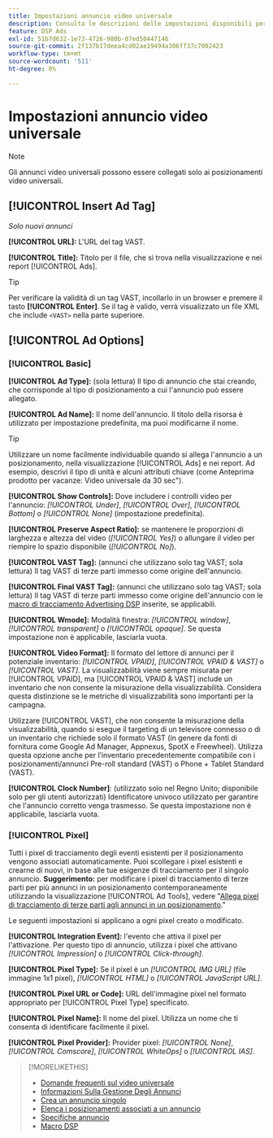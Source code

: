 ```yaml
---
title: Impostazioni annuncio video universale
description: Consulta le descrizioni delle impostazioni disponibili per gli annunci video universali.
feature: DSP Ads
exl-id: 51b7d632-1e73-4726-980b-07ed50447146
source-git-commit: 2f137b17deea4cd02ae19494a306ff37c7002423
workflow-type: tm+mt
source-wordcount: '511'
ht-degree: 0%

---
```


# Impostazioni annuncio video universale

>[!NOTE]
>
>Gli annunci video universali possono essere collegati solo ai posizionamenti video universali.

## [!UICONTROL Insert Ad Tag]

*Solo nuovi annunci*

**[!UICONTROL URL]:** L&#39;URL del tag VAST.

**[!UICONTROL Title]:** Titolo per il file, che si trova nella visualizzazione e nei report [!UICONTROL Ads].

>[!TIP]
>
> Per verificare la validità di un tag VAST, incollarlo in un browser e premere il tasto **[!UICONTROL Enter]**. Se il tag è valido, verrà visualizzato un file XML che include `<VAST>` nella parte superiore.

## [!UICONTROL Ad Options]

### [!UICONTROL Basic]

**[!UICONTROL Ad Type]:** (sola lettura) Il tipo di annuncio che stai creando, che corrisponde al tipo di posizionamento a cui l&#39;annuncio può essere allegato.

**[!UICONTROL Ad Name]:** Il nome dell&#39;annuncio. Il titolo della risorsa è utilizzato per impostazione predefinita, ma puoi modificarne il nome.

>[!TIP]
>
> Utilizzare un nome facilmente individuabile quando si allega l&#39;annuncio a un posizionamento, nella visualizzazione [!UICONTROL Ads] e nei report. Ad esempio, descrivi il tipo di unità e alcuni attributi chiave (come Anteprima prodotto per vacanze: Video universale da 30 sec&quot;).

**[!UICONTROL Show Controls]:** Dove includere i controlli video per l&#39;annuncio: *[!UICONTROL Under]*, *[!UICONTROL Over]*, *[!UICONTROL Bottom]* o *[!UICONTROL None]* (impostazione predefinita).

**[!UICONTROL Preserve Aspect Ratio]:** se mantenere le proporzioni di larghezza e altezza del video (*[!UICONTROL Yes]*) o allungare il video per riempire lo spazio disponibile (*[!UICONTROL No]*).

**[!UICONTROL VAST Tag]:** (annunci che utilizzano solo tag VAST; sola lettura) Il tag VAST di terze parti immesso come origine dell&#39;annuncio.

**[!UICONTROL Final VAST Tag]:** (annunci che utilizzano solo tag VAST; sola lettura) Il tag VAST di terze parti immesso come origine dell&#39;annuncio con le [macro di tracciamento Advertising DSP](/help/dsp/campaign-management/macros.md) inserite, se applicabili.

**[!UICONTROL Wmode]:** Modalità finestra: *[!UICONTROL window]*, *[!UICONTROL transparent]* o *[!UICONTROL opaque]*. Se questa impostazione non è applicabile, lasciarla vuota.

**[!UICONTROL Video Format]:** Il formato del lettore di annunci per il potenziale inventario: *[!UICONTROL VPAID]*, *[!UICONTROL VPAID & VAST]* o *[!UICONTROL VAST]*. La visualizzabilità viene sempre misurata per [!UICONTROL VPAID], ma [!UICONTROL VPAID & VAST] include un inventario che non consente la misurazione della visualizzabilità. Considera questa distinzione se le metriche di visualizzabilità sono importanti per la campagna.

Utilizzare [!UICONTROL VAST], che non consente la misurazione della visualizzabilità, quando si esegue il targeting di un televisore connesso o di un inventario che richiede solo il formato VAST (in genere da fonti di fornitura come Google Ad Manager, Appnexus, SpotX e Freewheel). Utilizza questa opzione anche per l’inventario precedentemente compatibile con i posizionamenti/annunci Pre-roll standard (VAST) o Phone + Tablet Standard (VAST).

**[!UICONTROL Clock Number]**: (utilizzato solo nel Regno Unito; disponibile solo per gli utenti autorizzati) Identificatore univoco utilizzato per garantire che l&#39;annuncio corretto venga trasmesso. Se questa impostazione non è applicabile, lasciarla vuota.

### [!UICONTROL Pixel]

Tutti i pixel di tracciamento degli eventi esistenti per il posizionamento vengono associati automaticamente. Puoi scollegare i pixel esistenti e crearne di nuovi, in base alle tue esigenze di tracciamento per il singolo annuncio. **Suggerimento:** per modificare i pixel di tracciamento di terze parti per più annunci in un posizionamento contemporaneamente utilizzando la visualizzazione [!UICONTROL Ad Tools], vedere &quot;[Allega pixel di tracciamento di terze parti agli annunci in un posizionamento](/help/dsp/campaign-management/ads/ad-attach-to-placement.md#attach-pixels-ads).&quot;

Le seguenti impostazioni si applicano a ogni pixel creato o modificato.

**[!UICONTROL Integration Event]:** l&#39;evento che attiva il pixel per l&#39;attivazione. Per questo tipo di annuncio, utilizza i pixel che attivano *[!UICONTROL Impression]* o *[!UICONTROL Click-through]*.

**[!UICONTROL Pixel Type]:** Se il pixel è un *[!UICONTROL IMG URL]* (file immagine 1x1 pixel), *[!UICONTROL HTML]* o *[!UICONTROL JavaScript URL]*.

**[!UICONTROL Pixel URL or Code]:** URL dell&#39;immagine pixel nel formato appropriato per [!UICONTROL Pixel Type] specificato.

**[!UICONTROL Pixel Name]:** Il nome del pixel. Utilizza un nome che ti consenta di identificare facilmente il pixel.

**[!UICONTROL Pixel Provider]:** Provider pixel: *[!UICONTROL None]*, *[!UICONTROL Comscore]*, *[!UICONTROL WhiteOps]* o *[!UICONTROL IAS]*.

>[!MORELIKETHIS]
>
>* [Domande frequenti sul video universale](/help/dsp/campaign-management/faq-universal-video.md)
>* [Informazioni Sulla Gestione Degli Annunci](ad-about.md)
>* [Crea un annuncio singolo](ad-create.md)
>* [Elenca i posizionamenti associati a un annuncio](/help/dsp/campaign-management/ads/ad-list-placements.md)
>* [Specifiche annuncio](ad-specs.md)
>* [Macro DSP](/help/dsp/campaign-management/macros.md)
